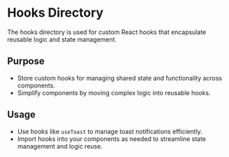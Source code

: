 # Hooks Directory

The hooks directory is used for custom React hooks that encapsulate reusable logic and state management.

## Purpose
- Store custom hooks for managing shared state and functionality across components.
- Simplify components by moving complex logic into reusable hooks.

## Usage
- Use hooks like `useToast` to manage toast notifications efficiently.
- Import hooks into your components as needed to streamline state management and logic reuse.